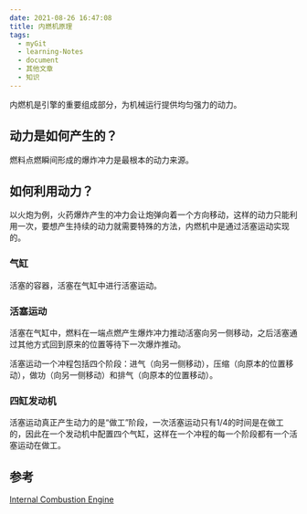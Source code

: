 ```yaml
---
date: 2021-08-26 16:47:08
title: 内燃机原理
tags:
  - myGit
  - learning-Notes
  - document
  - 其他文章
  - 知识
---
```


内燃机是引擎的重要组成部分，为机械运行提供均匀强力的动力。
## 动力是如何产生的？

燃料点燃瞬间形成的爆炸冲力是最根本的动力来源。

## 如何利用动力？

以火炮为例，火药爆炸产生的冲力会让炮弹向着一个方向移动，这样的动力只能利用一次，要想产生持续的动力就需要特殊的方法，内燃机中是通过活塞运动实现的。

### 气缸

活塞的容器，活塞在气缸中进行活塞运动。

### 活塞运动

活塞在气缸中，燃料在一端点燃产生爆炸冲力推动活塞向另一侧移动，之后活塞通过其他方式回到原来的位置等待下一次爆炸推动。

活塞运动一个冲程包括四个阶段：进气（向另一侧移动），压缩（向原本的位置移动），做功（向另一侧移动）和排气（向原本的位置移动）。

### 四缸发动机

活塞运动真正产生动力的是“做工”阶段，一次活塞运动只有1/4的时间是在做工的，因此在一个发动机中配置四个气缸，这样在一个冲程的每一个阶段都有一个活塞运动在做工。

## 参考

[Internal Combustion Engine](https://ciechanow.ski/internal-combustion-engine/)
